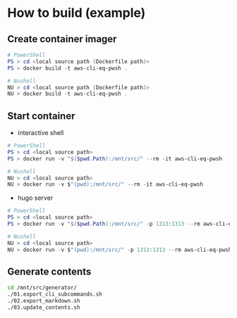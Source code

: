 # How to build (example)

## Create container imager

```powershell
# PowerShell
PS > cd <local source path (Dockerfile path)>
PS > docker build -t aws-cli-eq-pwsh .

# Nushell
NU > cd <local source path (Dockerfile path)>
NU > docker build -t aws-cli-eq-pwsh .
```

## Start container

* interactive shell

```powershell
# PowerShell
PS > cd <local source path>
PS > docker run -v "$($pwd.Path):/mnt/src/" --rm -it aws-cli-eq-pwsh

# Nushell
NU > cd <local source path>
NU > docker run -v $"(pwd):/mnt/src/" --rm -it aws-cli-eq-pwsh
```

* hugo server

```powershell
# PowerShell
PS > cd <local source path>
PS > docker run -v "$($pwd.Path):/mnt/src/" -p 1313:1313 --rm aws-cli-eq-pwsh bash -c "cd /mnt/src/hugo/ && hugo server -w -p 1313 --bind=0.0.0.0"

# Nushell
NU > cd <local source path>
NU > docker run -v $"(pwd):/mnt/src/" -p 1313:1313 --rm aws-cli-eq-pwsh bash -c "cd /mnt/src/hugo/ && hugo server -w -p 1313 --bind=0.0.0.0"
```

## Generate contents

```bash
cd /mnt/src/generator/
./01.export_cli_subcommands.sh
./02.export_markdown.sh
./03.update_contents.sh
```